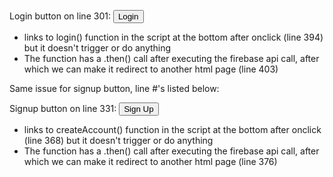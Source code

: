 Login button on line 301: <button type="submit" onclick="login()">Login</button>
- links to login() function in the script at the bottom after onclick (line 394) but it doesn't trigger or do anything
- The function has a .then() call after executing the firebase api call, after which we can make it redirect to another html page (line 403)

Same issue for signup button, line #'s listed below:

Signup button on line 331: <button type="submit" onclick="createAccount()" class="signup">Sign Up</button>
- links to createAccount() function in the script at the bottom after onclick (line 368) but it doesn't trigger or do anything
- The function has a .then() call after executing the firebase api call, after which we can make it redirect to another html page (line 376)
